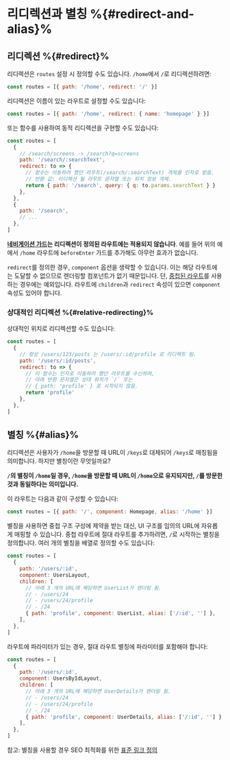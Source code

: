 # 리디렉션과 별칭 %{#redirect-and-alias}%

<VueSchoolLink
href="https://vueschool.io/lessons/vue-router-4-redirect-and-alias"
title="Learn how to use redirect and alias"
/>

## 리디렉션 %{#redirect}%

리디렉션은 `routes` 설정 시 정의할 수도 있습니다. `/home`에서 `/`로 리디렉션하려면:

```js
const routes = [{ path: '/home', redirect: '/' }]
```

리디렉션은 이름이 있는 라우트로 설정할 수도 있습니다:

```js
const routes = [{ path: '/home', redirect: { name: 'homepage' } }]
```

또는 함수를 사용하여 동적 리디렉션을 구현할 수도 있습니다:

```js
const routes = [
  {
    // /search/screens -> /search?q=screens
    path: '/search/:searchText',
    redirect: to => {
      // 함수는 이동하려 했던 라우트(/search/:searchText) 객체를 인자로 받음.
      // 반환 값: 리디렉션 될 라우트 문자열 또는 위치 정보 객체.
      return { path: '/search', query: { q: to.params.searchText } }
    },
  },
  {
    path: '/search',
    // ...
  },
]
```

**[네비게이션 가드](../advanced/navigation-guards.md)는 리디렉션이 정의된 라우트에는 적용되지 않습니다**. 예를 들어 위의 예에서 `/home` 라우트에 `beforeEnter` 가드를 추가해도 아무런 효과가 없습니다.

`redirect`를 정의한 경우, `component` 옵션을 생략할 수 있습니다. 이는 해당 라우트에는 도달할 수 없으므로 렌더링할 컴포넌트가 없기 때문입니다. 단, [중첩된 라우트](nested-routes.md)를 사용하는 경우에는 예외입니다. 라우트에 `children`과 `redirect` 속성이 있으면 `component` 속성도 있어야 합니다.

### 상대적인 리디렉션 %{#relative-redirecting}%

상대적인 위치로 리디렉션할 수도 있습니다:

```js
const routes = [
  {
    // 항상 /users/123/posts 는 /users/:id/profile 로 리디렉트 됨.
    path: '/users/:id/posts',
    redirect: to => {
      // 이 함수는 인자로 이동하려 했던 라우트를 수신하며,
      // 아래 반환 문자열은 상대 위치가 `/` 또는
      // { path: 'profile' } 로 시작되지 않음.
      return 'profile'
    },
  },
]
```

## 별칭 %{#alias}%

리디렉션은 사용자가 `/home`을 방문할 때 URL이 `/keys`로 대체되어 `/keys`로 매칭됨을 의미합니다. 하지만 별칭이란 무엇일까요?

**`/`의 별칭이 `/home`일 경우, `/home`을 방문할 때 URL이 `/home`으로 유지되지만, `/`를 방문한 것과 동일하다는 의미입니다.**

이 라우트는 다음과 같이 구성할 수 있습니다:

```js
const routes = [{ path: '/', component: Homepage, alias: '/home' }]
```

별칭을 사용하면 중첩 구조 구성에 제약을 받는 대신, UI 구조를 임의의 URL에 자유롭게 매핑할 수 있습니다. 중첩 라우트에 절대 라우트를 추가하려면, `/`로 시작하는 별칭을 정의합니다. 여러 개의 별칭을 배열로 정의할 수도 있습니다:

```js
const routes = [
  {
    path: '/users/:id',
    component: UsersLayout,
    children: [
      // 아래 3 개의 URL에 해당하면 UserList가 렌더링 됨.
      // - /users/24
      // - /users/24/profile
      // - /24
      { path: 'profile', component: UserList, alias: ['/:id', ''] },
    ],
  },
]
```

라우트에 파라미터가 있는 경우, 절대 라우트 별칭에 파라미터를 포함해야 합니다:

```js
const routes = [
  {
    path: '/users/:id',
    component: UsersByIdLayout,
    children: [
      // 아래 3 개의 URL에 해당하면 UserDetails가 렌더링 됨.
      // - /users/24
      // - /users/24/profile
      // - /24
      { path: 'profile', component: UserDetails, alias: ['/:id', ''] },
    ],
  },
]
```

참고: 별칭을 사용할 경우 SEO 최적화를 위한 [표준 링크 정의](https://support.google.com/webmasters/answer/139066?hl=en)
